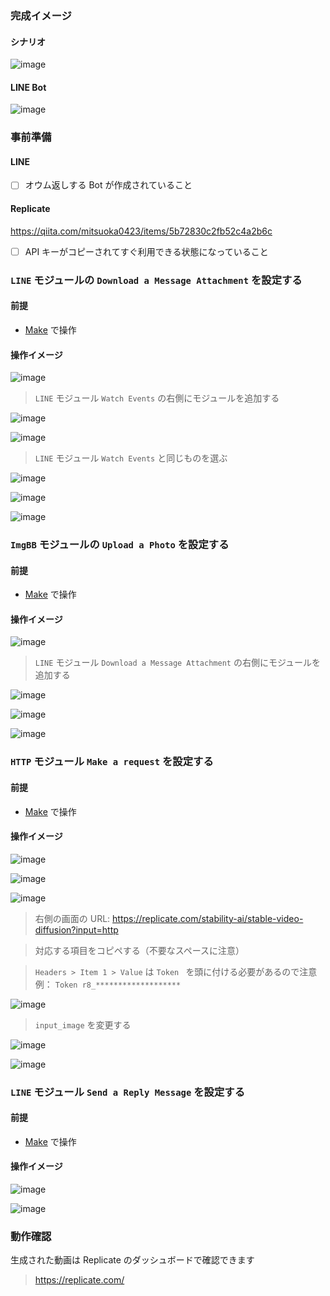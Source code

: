 ### 完成イメージ

#### シナリオ

![image](https://i.imgur.com/3iuDfZ5.png)

#### LINE Bot

![image](https://i.imgur.com/liwV55h.jpg)


### 事前準備

#### LINE

- [ ] オウム返しする Bot が作成されていること

#### Replicate

https://qiita.com/mitsuoka0423/items/5b72830c2fb52c4a2b6c

- [ ] API キーがコピーされてすぐ利用できる状態になっていること


### `LINE` モジュールの `Download a Message Attachment` を設定する

#### 前提

- [Make](https://www.Make.com/en/login) で操作

#### 操作イメージ

![image](https://i.imgur.com/Pl7oW1s.png)

> `LINE` モジュール `Watch Events` の右側にモジュールを追加する

![image](https://i.imgur.com/z25rUBS.png)

![image](https://i.imgur.com/SkNAiLL.png)

> `LINE` モジュール `Watch Events` と同じものを選ぶ

![image](https://i.imgur.com/CB8D44s.png)

![image](https://i.imgur.com/eagYSIF.png)

![image](https://i.imgur.com/iiQ0Tsa.png)


### `ImgBB` モジュールの `Upload a Photo` を設定する

#### 前提

- [Make](https://www.Make.com/en/login) で操作

#### 操作イメージ

![image](https://i.imgur.com/FAmVPem.png)

> `LINE` モジュール `Download a Message Attachment` の右側にモジュールを追加する

![image](https://i.imgur.com/vxy4t8Q.png)

![image](https://i.imgur.com/TflPhR8.png)

![image](https://i.imgur.com/OStHOx6.png)


### `HTTP` モジュール `Make a request` を設定する

#### 前提

- [Make](https://www.Make.com/en/login) で操作

#### 操作イメージ

![image](https://i.imgur.com/cNjLIgj.png)

![image](https://i.imgur.com/Ug1zsOJ.png)

![image](https://i.imgur.com/pht4udg.png)

> 右側の画面の URL: https://replicate.com/stability-ai/stable-video-diffusion?input=http

> 対応する項目をコピペする（不要なスペースに注意）

> `Headers > Item 1 > Value` は `Token ` を頭に付ける必要があるので注意
> 例： `Token r8_*******************`

![image](https://i.imgur.com/R7XPfkg.png)

> `input_image` を変更する

![image](https://i.imgur.com/NyXeotR.png)

![image](https://i.imgur.com/3iuDfZ5.png)


### `LINE` モジュール `Send a Reply Message` を設定する

#### 前提

- [Make](https://www.Make.com/en/login) で操作

#### 操作イメージ

![image](https://i.imgur.com/NszMCCc.png)

![image](https://i.imgur.com/3iuDfZ5.png)


### 動作確認

生成された動画は Replicate のダッシュボードで確認できます

> https://replicate.com/
